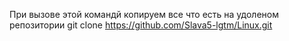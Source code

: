 При вызове этой командй копируем все что есть на удоленом репозитории git clone https://github.com/Slava5-lgtm/Linux.git